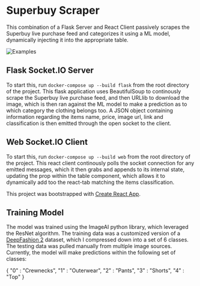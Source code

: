 # Superbuy Scraper
This combination of a Flask Server and React Client passively scrapes the Superbuy live purchase feed and categorizes it using a ML model, dynamically injecting it into the appropriate table.

![Examples](https://i.imgur.com/dadGP0D.gif)

## Flask Socket.IO Server

To start this, run ``docker-compose up --build flask`` from the root directory of the project. This flask application uses BeautifulSoup to continously scrape the Superbuy live purchase feed, and then URLlib to download the image, which is then ran against the ML model to make a prediction as to which category the clothing belongs too. A JSON object containing information regarding the items name, price, image url, link and classification is then emitted through the open socket to the client.

## Web Socket.IO Client

To start this, run ``docker-compose up --build web`` from the root directory of the project. This react client continously polls the socket connection for any emitted messages, which it then grabs and appends to its internal state, updating the prop within the table component, which allows it to dynamically add too the react-tab matching the items classification.

This project was bootstrapped with [Create React App](https://github.com/facebook/create-react-app).

## Training Model

The model was trained using the ImageAI python library, which leveraged the ResNet algorithm. The training data was a customized version of a [DeepFashion 2](https://github.com/switchablenorms/DeepFashion2) dataset, which I compressed down into a set of 6 classes. The testing data was pulled manually from multiple image sources. Currently, the model will make predictions within the following set of classes:

{
    "0" : "Crewnecks",
    "1" : "Outerwear",
    "2" : "Pants",
    "3" : "Shorts",
    "4" : "Top"
}

